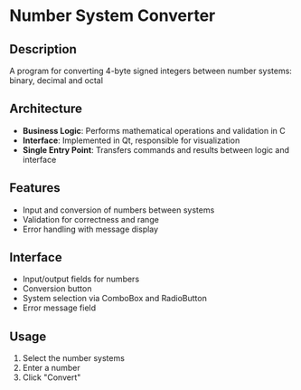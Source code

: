 # Number System Converter

## Description

A program for converting 4-byte signed integers between number systems: binary, decimal and  octal

## Architecture

- **Business Logic**: Performs mathematical operations and validation in C
- **Interface**: Implemented in Qt, responsible for visualization
- **Single Entry Point**: Transfers commands and results between logic and interface

## Features

- Input and conversion of numbers between systems
- Validation for correctness and range
- Error handling with message display

## Interface

- Input/output fields for numbers
- Conversion button
- System selection via ComboBox and RadioButton
- Error message field

## Usage

1. Select the number systems
2. Enter a number
3. Click "Convert"
